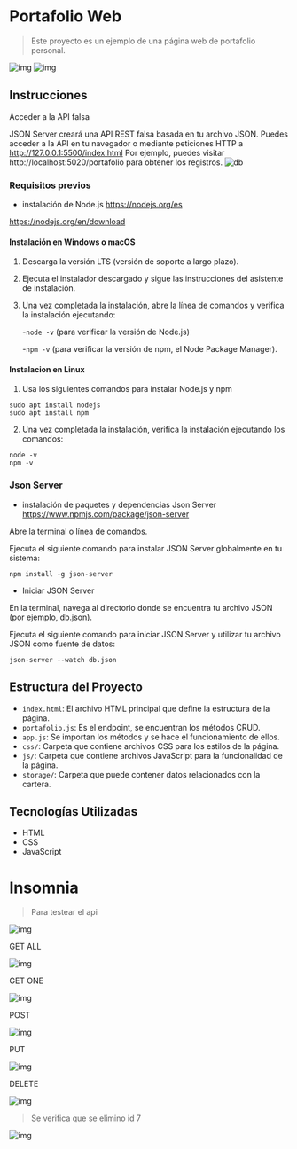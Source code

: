 # Portafolio Web

> Este proyecto es un ejemplo de una página web de portafolio personal.

![img](./imgs/img.png)
![img](./imgs/i.png)

## Instrucciones

 Acceder a la API falsa

JSON Server creará una API REST falsa basada en tu archivo JSON. Puedes acceder a la API en tu navegador o mediante peticiones HTTP a  http://127.0.0.1:5500/index.html Por ejemplo, puedes visitar http://localhost:5020/portafolio para obtener los registros.
![db](./imgs/DB.png)

### Requisitos previos
- instalación de Node.js
https://nodejs.org/es

https://nodejs.org/en/download


#### Instalación en Windows o macOS

1. Descarga la versión LTS (versión de soporte a largo plazo).
2. Ejecuta el instalador descargado y sigue las instrucciones del asistente de instalación.
3. Una vez completada la instalación, abre la línea de comandos y verifica la instalación ejecutando:

   -`node -v` (para verificar la versión de Node.js)

   -`npm -v` (para verificar la versión de npm, el Node Package Manager).

#### Instalacion en Linux

1. Usa los siguientes comandos para instalar Node.js y npm
~~~ 
sudo apt install nodejs
sudo apt install npm

~~~

2. Una vez completada la instalación, verifica la instalación ejecutando los comandos:
~~~ 
node -v
npm -v
~~~ 

### Json Server
- instalación de paquetes y dependencias Json Server
https://www.npmjs.com/package/json-server

Abre la terminal o línea de comandos.

Ejecuta el siguiente comando para instalar JSON Server globalmente en tu sistema:

~~~
npm install -g json-server

~~~

- Iniciar JSON Server

En la terminal, navega al directorio donde se encuentra tu archivo JSON (por ejemplo, db.json).

Ejecuta el siguiente comando para iniciar JSON Server y utilizar tu archivo JSON como fuente de datos:
~~~
json-server --watch db.json
~~~

## Estructura del Proyecto
- `index.html`: El archivo HTML principal que define la estructura de la página.
- `portafolio.js`: Es el endpoint, se encuentran los métodos CRUD.
- `app.js`: Se importan los métodos y se hace el funcionamiento de ellos.
- `css/`: Carpeta que contiene archivos CSS para los estilos de la página.
- `js/`: Carpeta que contiene archivos JavaScript para la funcionalidad de la página.
- `storage/`: Carpeta que puede contener datos relacionados con la cartera.

## Tecnologías Utilizadas

- HTML
- CSS
- JavaScript

# Insomnia
> Para testear el api

![img](./imgs/insomnia.png)

GET ALL

![img](./imgs/GETALL.png)

GET ONE

![img](./imgs/GETONE.png)

POST

![img](./imgs/POST.png)

PUT

![img]()

DELETE

![img](./imgs/delete.png)

> Se verifica que se elimino id 7

![img](./imgs/7.png)
